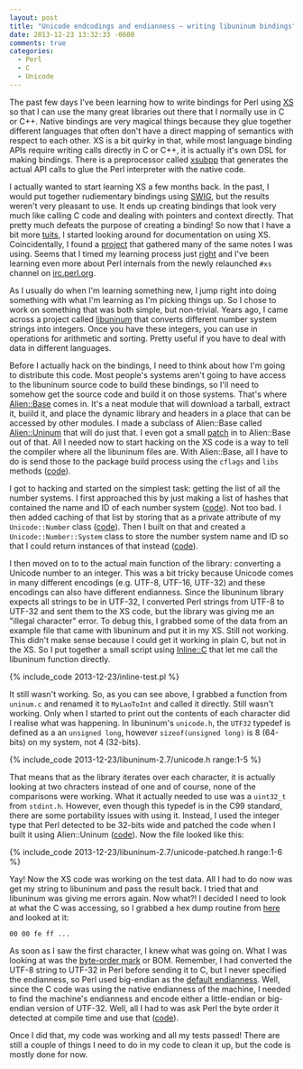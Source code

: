 ```yaml
---
layout: post
title: "Unicode endcodings and endianness — writing libuninum bindings"
date: 2013-12-23 13:32:33 -0600
comments: true
categories:
  - Perl
  - C
  - Unicode
---
```


The past few days I've been learning how to write bindings for Perl using
[XS](http://perldoc.perl.org/perlxs.html) so that I can use the many great
libraries out there that I normally use in C or C++. Native bindings are very
magical things because they glue together different languages that often don't
have a direct mapping of semantics with respect to each other. XS is a bit
quirky in that, while most language binding APIs require writing calls directly
in C or C++, it is actually it's own DSL for making bindings. There is a
preprocessor called [xsubpp](http://perldoc.perl.org/xsubpp.html) that
generates the actual API calls to glue the Perl interpreter with the native
code.

I actually wanted to start learning XS a few months back. In the past,
I would put together rudiementary bindings using [SWIG](http://www.swig.org/),
but the results weren't very pleasant to use. It ends up creating bindings that
look very much like calling C code and dealing with pointers and context
directly. That pretty much defeats the purpose of creating a binding! So now that
I have a bit more [tuits](http://en.wiktionary.org/wiki/round_tuit), I started looking
around for documentation on using XS. Coincidentally, I found a
[project](https://github.com/Perl-XS/notes) that gathered many of the same
notes I was using. Seems that I timed my learning process just
[right](http://www.nntp.perl.org/group/perl.xs/2013/12/msg2749.html) and I've
been learning even more about Perl internals from the newly relaunched `#xs`
channel on [irc.perl.org](http://www.irc.perl.org/).

As I usually do when I'm learning something new, I jump right into doing
something with what I'm learning as I'm picking things up. So I chose to work
on something that was both simple, but non-trivial. Years ago, I came across a
project called [libuninum](http://billposer.org/Software/libuninum.html) that
converts different number system strings into integers. Once you have these
integers, you can use in operations for arithmetic and sorting. Pretty useful
if you have to deal with data in different languages.

Before I actually hack on the bindings, I need to think about how I'm going to
distribute this code. Most people's systems aren't going to have access to the libuninum
source code to build these bindings, so I'll need to somehow get the source
code and build it on those systems. That's where [Alien::Base](https://metacpan.org/release/Alien-Base)
comes in. It's a neat module that will download a tarball, extract it, buiild
it, and place the dynamic library and headers in a place that can be accessed
by other modules. I made a subclass of Alien::Base called
[Alien::Uninum](https://github.com/zmughal/p5-Alien-Uninum) that will do just
that. I even got a small [patch](https://github.com/jberger/Alien-Base/pull/31) in to
Alien::Base out of that. All I needed now to start hacking on the XS code is a
way to tell the compiler where all the libuninum files are. With Alien::Base,
all I have to do is send those to the package build process using the `cflags`
and `libs` methods
([code](https://github.com/zmughal/p5-Unicode-Number/blob/dfe5abea501a830e159f8271be188cfc129baa0e/inc/UninumMakeMaker.pm)).

I got to hacking and started on the simplest task: getting the list of all the
number systems. I first approached this by just making a list of hashes that
contained the name and ID of each number system
([code](https://github.com/zmughal/p5-Unicode-Number/blob/86b5951d0e2a4b3956e6806331ea0a7f2a3a8734/Number.xs#L26)).
Not too bad. I then added caching of that list by storing that as a private
attribute of my `Unicode::Number` class
([code](https://github.com/zmughal/p5-Unicode-Number/commit/e0625c2ecf2c7a448c174fe78ed409456b93b2da)).
Then I built on that and created a `Unicode::Number::System` class to
store the number system name and ID so that I could return instances of that
instead ([code](https://github.com/zmughal/p5-Unicode-Number/blob/71d77361ad780574a8ae235061089befe23d5e9f/Number.xs#L88)).

I then moved on to to the actual main function of the library: converting a
Unicode number to an integer. This was a bit tricky because Unicode comes in
many different encodings (e.g. UTF-8, UTF-16, UTF-32) and these encodings can
also have different endianness. Since the libuninum library expects all strings
to be in UTF-32, I converted Perl strings from UTF-8 to UTF-32 and sent them to
the XS code, but the library was giving me an "illegal character" error. To
debug this, I grabbed some of the data from an example file that came with
libuninum and put it in my XS. Still not working. This didn't make sense
because I could get it working in plain C, but not in the XS. So I put together
a small script using [Inline::C](https://metacpan.org/pod/Inline::C) that let
me call the libuninum function directly.

{% include_code 2013-12-23/inline-test.pl %}

It still wasn't working. So, as you can see above, I grabbed a function from
`uninum.c` and renamed it to `MyLaoToInt` and called it directly. Still wasn't
working. Only when I started to print out the contents of each character did I
realise what was happening. In libuninum's `unicode.h`, the `UTF32` typedef is
defined as a an `unsigned long`, however `sizeof(unsigned long)` is 8 (64-bits)
on my system, not 4 (32-bits).

{% include_code 2013-12-23/libuninum-2.7/unicode.h range:1-5 %}

That means that as the library iterates over each character, it is actually
looking at two chracters instead of one and of course, none of the comparisons
were working. What it actually needed to use was a `uint32_t` from `stdint.h`.
However, even though this typedef is in the C99 standard, there are some portability
issues with using it. Instead, I used the integer type that Perl detected to be
32-bits wide and patched the code when I built it using Alien::Uninum
([code](https://github.com/zmughal/p5-Alien-Uninum/blob/6d28c2fab8e22d1164309de23a92a724982fb1d6/inc/Alien/Uninum/ModuleBuild.pm#L75)). Now the file looked like this:

{% include_code 2013-12-23/libuninum-2.7/unicode-patched.h range:1-6 %}

Yay! Now the XS code was working on the test data. All I had to do now was get
my string to libuninum and pass the result back. I tried that and libuninum was giving me errors again.
Now what?! I decided I need to look at what the C was accessing, so I grabbed a
hex dump routine from
[here](http://c2.com/cgi/wiki?HexDumpInManyProgrammingLanguages) and looked at it:

```
00 00 fe ff ...
```

As soon as I saw the first character, I knew what was going on. What I was
looking at was the [byte-order
mark](http://en.wikipedia.org/wiki/Byte_order_mark) or BOM.  Remember, I had
converted the UTF-8 string to UTF-32 in Perl before sending it to C, but I
never specified the endianness, so Perl used big-endian as the [default
endianness](http://perldoc.perl.org/Encode/Unicode.html#by-endianness). Well,
since the C code was using the native endianness of the machine, I needed to
find the machine's endianness and encode either a little-endian or
big-endian version of UTF-32. Well, all I had to was ask Perl the byte order it
detected at compile time and use that
([code](https://github.com/zmughal/p5-Unicode-Number/blob/89cfb5471235dc2d23d9a490417d9b7e558266cf/lib/Unicode/Number.pm#L122)).

Once I did that, my code was working and all my tests passed! There are still a
couple of things I need to do in my code to clean it up, but the code is mostly
done for now.
